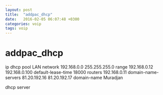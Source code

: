 ```yaml
---
layout: post
title:  "addpac_dhcp"
date:   2016-02-05 06:07:48 +0300
categories: voip
tags: voip
---
```


# addpac_dhcp
ip dhcp pool LAN
 network 192.168.0.0 255.255.255.0
  range 192.168.0.12 192.168.0.100
  default-lease-time 18000
  routers 192.168.0.11
  domain-name-servers 81.20.192.16 81.20.192.17
  domain-name Muradjan



dhcp server